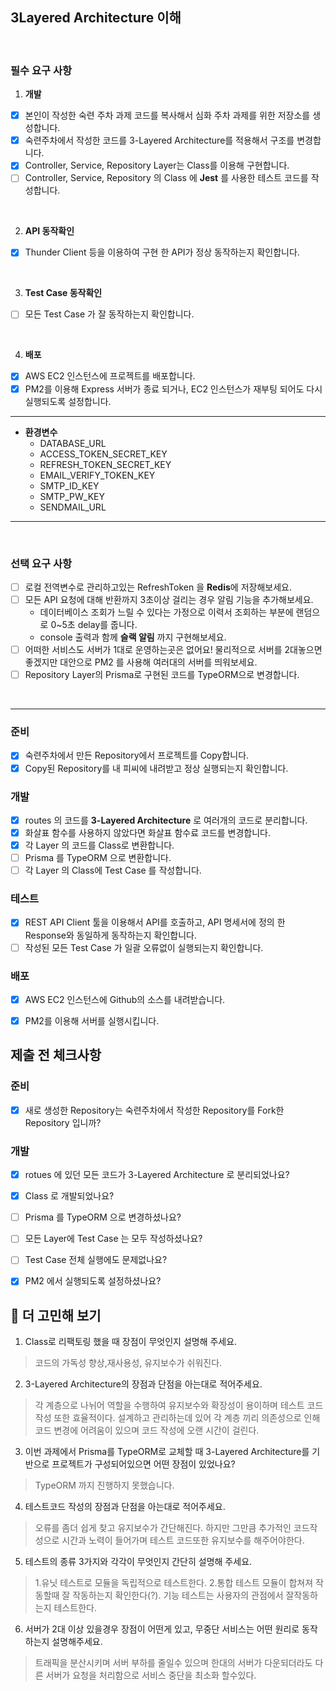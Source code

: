 ## 3Layered Architecture 이해
<br>

### 필수 요구 사항
1.  **개발**
- [x] 본인이 작성한 숙련 주차 과제 코드를 복사해서 심화 주차 과제를 위한 저장소를 생성합니다.
- [x] 숙련주차에서 작성한 코드를 3-Layered Architecture를 적용해서 구조를 변경합니다.
- [x] Controller, Service, Repository Layer는 Class를 이용해 구현합니다.
- [ ] Controller, Service, Repository 의 Class 에 **Jest** 를 사용한 테스트 코드를 작성합니다.

<br>

2. **API 동작확인**
- [x] Thunder Client 등을 이용하여 구현 한 API가 정상 동작하는지 확인합니다.

<br>

3. **Test Case 동작확인**
- [ ] 모든 Test Case 가 잘 동작하는지 확인합니다.

<br>

4. **배포**
- [x] AWS EC2 인스턴스에 프로젝트를 배포합니다.
- [x] PM2를 이용해 Express 서버가 종료 되거나, EC2 인스턴스가 재부팅 되어도 다시 실행되도록 설정합니다.

---
- **환경변수**
  - DATABASE_URL
  - ACCESS_TOKEN_SECRET_KEY
  - REFRESH_TOKEN_SECRET_KEY
  - EMAIL_VERIFY_TOKEN_KEY 
  - SMTP_ID_KEY 
  - SMTP_PW_KEY
  - SENDMAIL_URL
---
  <br>
  
### 선택 요구 사항
- [ ] 로컬 전역변수로 관리하고있는 RefreshToken 을 **Redis**에 저장해보세요.
- [ ] 모든 API 요청에 대해 반환까지 3초이상 걸리는 경우 알림 기능을 추가해보세요. 
  - 데이터베이스 조회가 느릴 수 있다는 가정으로 이력서 조회하는 부분에 랜덤으로 0~5초 delay를 줍니다.
  - console 출력과 함께 **슬랙 알림** 까지 구현해보세요.
- [ ] 어떠한 서비스도 서버가 1대로 운영하는곳은 없어요! 물리적으로 서버를 2대놓으면 좋겠지만 대안으로 PM2 를 사용해 여러대의 서버를 띄워보세요.
- [ ] Repository Layer의 Prisma로 구현된 코드를 TypeORM으로 변경합니다.

<br>

---

### **준비**

- [x]  숙련주차에서 만든 Repository에서 프로젝트를 Copy합니다.
- [x]  Copy된 Repository를 내 피씨에 내려받고 정상 실행되는지 확인합니다.

### 개발

- [x]  routes 의 코드를 **3-Layered Architecture** 로 여러개의 코드로 분리합니다.
- [x]  화살표 함수를 사용하지 않았다면 화살표 함수료 코드를 변경합니다.
- [x]  각 Layer 의 코드를 Class로 변환합니다.
- [ ]  Prisma 를 TypeORM 으로 변환합니다.
- [ ]  각 Layer 의 Class에 Test Case 를 작성합니다.

### **테스트**

- [x]  REST API Client 툴을 이용해서 API를 호출하고, API 명세서에 정의 한 Response와 동일하게 동작하는지 확인합니다.
- [ ]  작성된 모든 Test Case 가 일괄 오류없이 실행되는지 확인합니다.

### **배포**

- [x]  AWS EC2 인스턴스에 Github의 소스를 내려받습니다.
- [x]  PM2를 이용해 서버를 실행시킵니다.


## 제출 전 체크사항

### 준비

- [x]  새로 생성한 Repository는 숙련주차에서 작성한 Repository를 Fork한 Repository 입니까?

### 개발

- [x]  rotues 에 있던 모든 코드가 3-Layered Architecture 로 분리되었나요?
- [x]  Class 로 개발되었나요?
- [ ]  Prisma 를 TypeORM 으로 변경하셨나요?
- [ ]  모든 Layer에 Test Case 는 모두 작성하셨나요?
- [ ]  Test Case 전체 실행에도 문제없나요?
- [x]  PM2 에서 실행되도록 설정하셨나요?



## 🤔 더 고민해 보기

1. Class로 리팩토링 했을 때 장점이 무엇인지 설명해 주세요.
> 코드의 가독성 향상,재사용성, 유지보수가 쉬워진다.
2. 3-Layered Architecture의 장점과 단점을 아는대로 적어주세요.
> 각 계층으로 나뉘어 역할을 수행하여 유지보수와 확장성이 용이하며 테스트 코드 작성 또한 효율적이다. 설계하고 관리하는데 있어 각 계층 끼리 의존성으로 인해 코드 변경에 어려움이 있으며 코드 작성에 오랜 시간이 걸린다.
3. 이번 과제에서 Prisma를 TypeORM로 교체할 때 3-Layered Architecture를 기반으로 프로젝트가 구성되어있으면 어떤 장점이 있었나요?
> TypeORM 까지 진행하지 못했습니다.
4. 테스트코드 작성의 장점과 단점을 아는대로 적어주세요.
> 오류를 좀더 쉽게 찾고 유지보수가 간단해진다. 하지만 그만큼 추가적인 코드작성으로 시간과 노력이 들어가며 테스트 코드또한 유지보수를 해주어야한다.
5. 테스트의 종류 3가지와 각각이 무엇인지 간단히 설명해 주세요. 
> 1.유닛 테스트로 모듈을 독립적으로 테스트한다. 2.통합 테스트 모듈이 합쳐져 작동할때 잘 작동하는지 확인한다(?). 기능 테스트는 사용자의 관점에서 잘작동하는지 테스트한다.
6. 서버가 2대 이상 있을경우 장점이 어떤게 있고, 무중단 서비스는 어떤 원리로 동작하는지 설명해주세요.
> 트래픽을 분산시키며 서버 부하를 줄일수 있으며 한대의 서버가 다운되더라도 다른 서버가 요청을 처리함으로 서비스 중단을 최소화 할수있다.